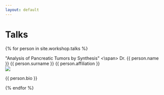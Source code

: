 ```yaml
---
layout: default
---
```


# Talks
{% for person in site.workshop.talks %}
<div class="speaker">
    <span class="title"> "Analysis of Pancreatic Tumors by Synthesis" <\span>
    <span class="name">Dr. {{ person.name }} {{ person.surname }}</span>
    <span class="affiliation">{{ person.affiliation }}</span>
    <div class="details" >
        <div>
            <img src="{{ person.pic }}"/>
        </div>
        <div class="bio">
            <p>{{ person.bio }}</p>
        </div>
    </div>
</div>
{% endfor %}


